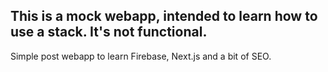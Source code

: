 ## This is a mock webapp, intended to learn how to use a stack. It's not functional.

Simple post webapp to learn Firebase, Next.js and a bit of SEO.
